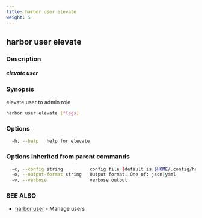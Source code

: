 ```yaml
---
title: harbor user elevate
weight: 5
---
```

## harbor user elevate

### Description

##### elevate user

### Synopsis

elevate user to admin role

```sh
harbor user elevate [flags]
```

### Options

```sh
  -h, --help   help for elevate
```

### Options inherited from parent commands

```sh
  -c, --config string          config file (default is $HOME/.config/harbor-cli/config.yaml)
  -o, --output-format string   Output format. One of: json|yaml
  -v, --verbose                verbose output
```

### SEE ALSO

* [harbor user](harbor-user.md)	 - Manage users

